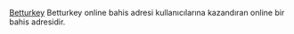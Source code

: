  <a href="[https://kegarenaki.com/](https://317betturkey.com/?aff=2616)">Betturkey</a>
Betturkey online bahis adresi kullanıcılarına kazandıran online bir bahis adresidir.

